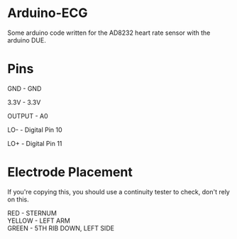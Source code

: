 # Arduino-ECG

Some arduino code written for the AD8232 heart rate sensor with the arduino DUE.

# Pins

GND    - GND

3.3V   - 3.3V

OUTPUT - A0

LO-    - Digital Pin 10

LO+    - Digital Pin 11

# Electrode Placement
If you're copying this, you should use a continuity tester to check, don't rely on this.

RED - STERNUM                  
YELLOW - LEFT ARM              
GREEN - 5TH RIB DOWN, LEFT SIDE
